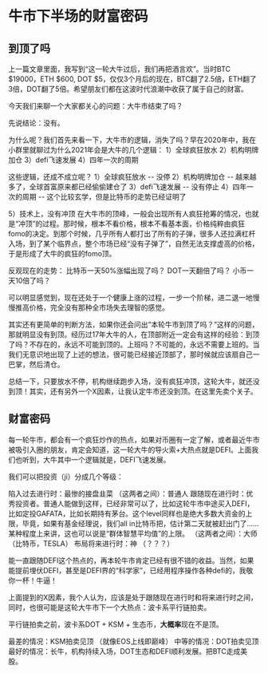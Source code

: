 # 牛市下半场的财富密码

## 到顶了吗
上一篇文章里面，我写到“这一轮大牛过后，我们再把酒言欢”。当时BTC $19000，ETH $600, DOT $5，仅仅3个月后的现在，BTC翻了2.5倍，ETH翻了3倍，DOT翻了5倍。希望朋友们都在这波时代浪潮中收获了属于自己的财富。

今天我们来聊一个大家都关心的问题：大牛市结束了吗？

先说结论：没有。

为什么呢？我们首先来看一下，大牛市的逻辑，消失了吗？早在2020年中，我在小群里就聊过为什么2021年会是大牛的几个逻辑：
1）全球疯狂放水
2）机构明牌加仓
3）defi飞速发展
4）四年一次的周期

这些逻辑，还成不成立呢？
1）全球疯狂放水 -- 没停
2）机构明牌加仓 -- 越来越多了，全球首富原来都已经偷偷建仓了
3）defi飞速发展 -- 没有停止
4）四年一次的周期 -- 这个比较玄学，但是比特币的走势已经证明了

5）技术上，没有冲顶
在大牛市的顶峰，一般会出现所有人疯狂抢筹的情况，也就是“冲顶”的过程。那时候，根本不看价格，根本不看基本面，价格纯粹由疯狂fomo的决定。到那个时候，几乎所有人都打出了所有的子弹，很多人还拉满杠杆入场，到了某个临界点，整个市场已经“没有子弹了”，自然无法支撑虚高的价格，于是形成了大牛的疯狂的fomo顶。

反观现在的走势：
比特币一天50%涨幅出现了吗？
DOT一天翻倍了吗？
小币一天10倍了吗？

可以明显感觉到，现在还处于一个健康上涨的过程，一步一个阶梯，进二退一地慢慢推高价格，完全没有那种全市场失去理智的感觉。

其实还有更简单的判断方法，如果你还会问出“本轮牛市到顶了吗？”这样的问题，那就明显没有到顶。经历过17年大牛的人，在顶部附近一定会有这样的经验：到顶了吗？不存在的，永远不可能到顶的。上班吗？不可能的，永远不需要上班的。当我们无意识地出现了上述的想法，很可能已经接近顶部了，那时候就应该扇自己一巴掌，然后清仓。

总结一下，只要放水不停，机构继续跑步入场，没有疯狂冲顶，这轮大牛，就还没到顶！其实，还有另外一个X因素，让我认定牛市还没到顶。在这里先卖个关子。

## 财富密码
每一轮牛市，都会有一个疯狂炒作的热点，如果对币圈有一定了解，或者最近牛市被吸引入圈的朋友，肯定会知道，这一轮大牛的导火索+大热点就是DEFI。上面我们也听到，大牛其中一个逻辑就是，DEFI飞速发展。

我们可以把投资（ji）分成几个等级：

陷入过去进行时：最惨的接盘韭菜 
（这两者之间）：普通人
跟随现在进行时：优秀投资者。普通人能做到这样，已经非常可以了，比如这轮牛市中途买入DEFI，比如定投GAFATA，比如长期持有茅台。这个level同样也是绝大多数大资金的上限，毕竟，如果有基金经理说，我们all in比特币把，估计第二天就被赶出门了……某种程度上来讲，这也可以说是“群体智慧平均值”的上限。
（这两者之间）：大师 （比特币，TESLA）
布局将来进行时：神 （？？？）

能一直跟随DEFI这个热点的，再本轮牛市肯定已经有很不错的收益。当然，如果能提前埋伏DEFI，甚至是DEFI界的“科学家”，已经用程序操作各种defi的，我敬你一杯！牛逼！

上面提到的X因素，我个人认为，应该是处于跟随现在进行时和将来进行时之间，同时，也很可能是这轮大牛市下一个大热点：波卡系平行链拍卖。

平行链拍卖之前，波卡系DOT + KSM + 生态币，**大概率**现在不是顶。

最差的情况：KSM拍卖见顶 （就像EOS上线即巅峰）
中等的情况：DOT拍卖见顶
最好的情况：长牛，机构持续入场，DOT生态和DEFI顺利发展。把BTC走成美股。